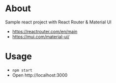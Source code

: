 # About

Sample react project with React Router & Material UI

* https://reactrouter.com/en/main
* https://mui.com/material-ui/


# Usage

* `npm start`
* Open http://localhost:3000 
